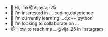- 👋 Hi, I’m @Vijayraj-25
- 👀 I’m interested in ... coding,datscience
- 🌱 I’m currently learning ...c,c++,python
- 💞️ I’m looking to collaborate on ...
- 📫 How to reach me ...@vija_25 in instagram

<!---
Vijayraj-25/Vijayraj-25 is a ✨ special ✨ repository because its `README.md` (this file) appears on your GitHub profile.
You can click the Preview link to take a look at your changes.
--->
